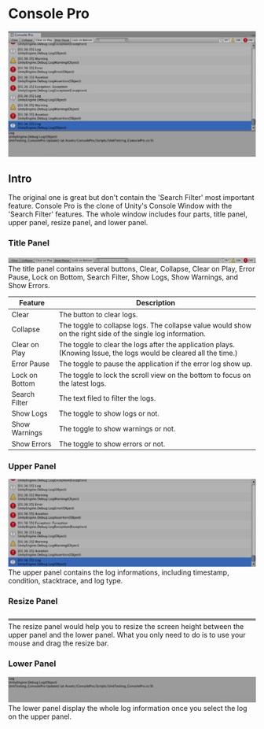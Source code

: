 # Console Pro

<img src="https://github.com/ted10401/ConsolePro/blob/master/GithubResources/consolepro-profile.png">

## Intro

The original one is great but don't contain the 'Search Filter' most important feature.
Console Pro is the clone of Unity's Console Window with the 'Search Filter' features.
The whole window includes four parts, title panel, upper panel, resize panel, and lower panel.

### Title Panel

<img src="https://github.com/ted10401/ConsolePro/blob/master/GithubResources/consolepro-title.png">
The title panel contains several buttons, Clear, Collapse, Clear on Play, Error Pause, Lock on Bottom, Search Filter, Show Logs,  Show Warnings, and Show Errors.

| Feature        | Description                                                                                                        |
|----------------|--------------------------------------------------------------------------------------------------------------------|
| Clear          | The button to clear logs.                                                                                          |
| Collapse       | The toggle to collapse logs. The collapse value would show on the right side of the single log information.        |
| Clear on Play  | The toggle to clear the logs after the application plays. (Knowing Issue, the logs would be cleared all the time.) |
| Error Pause    | The toggle to pause the application if the error log show up.                                                      |
| Lock on Bottom | The toggle to lock the scroll view on the bottom to focus on the latest logs.                                      |
| Search Filter  | The text filed to filter the logs.                                                                                 |
| Show Logs      | The toggle to show logs or not.                                                                                    |
| Show Warnings  | The toggle to show warnings or not.                                                                                |
| Show Errors    | The toggle to show errors or not.                                                                                  |


### Upper Panel

<img src="https://github.com/ted10401/ConsolePro/blob/master/GithubResources/consolepro-upper.png">
The upper panel contains the log informations, including timestamp, condition, stacktrace, and log type.


### Resize Panel

<img src="https://github.com/ted10401/ConsolePro/blob/master/GithubResources/consolepro-resize.png">
The resize panel would help you to resize the screen height between the upper panel and the lower panel.
What you only need to do is to use your mouse and drag the resize bar.

### Lower Panel

<img src="https://github.com/ted10401/ConsolePro/blob/master/GithubResources/consolepro-lower.png">
The lower panel display the whole log information once you select the log on the upper panel.
